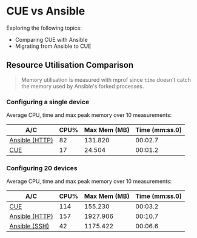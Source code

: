 # CUE vs Ansible 
Exploring the following topics:

* Comparing CUE with Ansible
* Migrating from Ansible to CUE


## Resource Utilisation Comparison

> Memory utilisation is measured with mprof since `time` doesn't catch the memory used by Ansible's forked processes.

### Configuring a single device

Average CPU, time and max peak memory over 10 measurements:

| A/C | CPU% | Max Mem (MB) | Time (mm:ss.0) | 
| ----|------|--------------|------|
| [Ansible (HTTP)](./ansible.csv) | 82 | 131.820 | 00:02.7 |
| [CUE](./cue.csv) | 17 | 24.504 | 00:01.2 |


### Configuring 20 devices


Average CPU, time and max peak memory over 10 measurements:

| A/C | CPU% | Max Mem (MB) | Time (mm:ss.0) | 
| ----|------|--------------|------|
| [CUE](./cue20.csv) | 114 | 155.230 | 00:03.2 |
| [Ansible (HTTP)](./ansible20-http.csv) | 157 | 1927.906 | 00:10.7 |
| [Ansible (SSH)](./ansible20-csv.csv) | 42 | 1175.422 | 00:06.6 |



